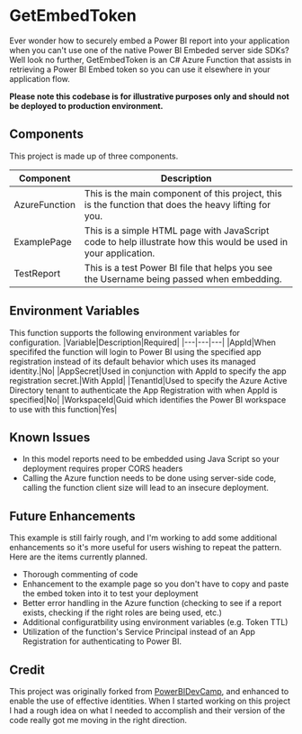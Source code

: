 # GetEmbedToken
Ever wonder how to securely embed a Power BI report into your application when you can't use one of the native Power BI Embeded server side SDKs? Well look no further, GetEmbedToken is an C# Azure Function that assists in retrieving a Power BI Embed token so you can use it elsewhere in your application flow.

**Please note this codebase is for illustrative purposes only and should not be deployed to production environment.**

## Components
This project is made up of three components.

|Component|Description|
|---|---|
|AzureFunction|This is the main component of this project, this is the function that does the heavy lifting for you.|
|ExamplePage|This is a simple HTML page with JavaScript code to help illustrate how this would be used in your application.|
|TestReport|This is a test Power BI file that helps you see the Username being passed when embedding.|

## Environment Variables
This function supports the following environment variables for configuration. 
|Variable|Description|Required|
|---|---|---|
|AppId|When specififed the function will login to Power BI using the specified app registration instead of its default behavior which uses its managed identity.|No|
|AppSecret|Used in conjunction with AppId to specify the app registration secret.|With AppId|
|TenantId|Used to specify the Azure Active Directory tenant to authenticate the App Registration with when AppId is specified|No|
|WorkspaceId|Guid which identifies the Power BI workspace to use with this function|Yes|

## Known Issues
* In this model reports need to be embedded using Java Script so your deployment requires proper CORS headers
* Calling the Azure function needs to be done using server-side code, calling the function client size will lead to an insecure deployment.

## Future Enhancements
This example is still fairly rough, and I'm working to add some additional enhancements so it's more useful for users wishing to repeat the pattern. Here are the items currently planned. 
* Thorough commenting of code
* Enhancement to the example page so you don't have to copy and paste the embed token into it to test your deployment
* Better error handling in the Azure function (checking to see if a report exists, checking if the right roles are being used, etc.)
* Additional configuratbility using environment variables (e.g. Token TTL)
* Utilization of the function's Service Principal instead of an App Registration for authenticating to Power BI.

## Credit
This project was originally forked from [PowerBIDevCamp](https://github.com/PowerBiDevCamp/GetEmbedToken), and enhanced to enable the use of effective identities. When I started working on this project I had a rough idea on what I needed to accomplish and their version of the code really got me moving in the right direction.